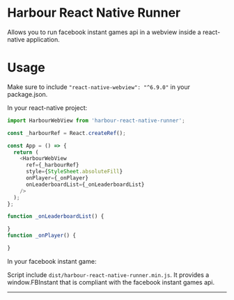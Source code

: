 # Harbour React Native Runner

Allows you to run facebook instant games api in a webview inside a
react-native application.

# Usage

Make sure to include `"react-native-webview": "^6.9.0"` in your package.json.

In your react-native project:

```js
import HarbourWebView from 'harbour-react-native-runner';

const _harbourRef = React.createRef();

const App = () => {
  return (
    <HarbourWebView
      ref={_harbourRef}
      style={StyleSheet.absoluteFill}
      onPlayer={_onPlayer}
      onLeaderboardList={_onLeaderboardList}
    />
  );
};

function _onLeaderboardList() {

}
function _onPlayer() {

}

```

In your facebook instant game:

Script include `dist/harbour-react-native-runner.min.js`.
It provides a window.FBInstant that is compliant with the facebook
instant games api.

-----
